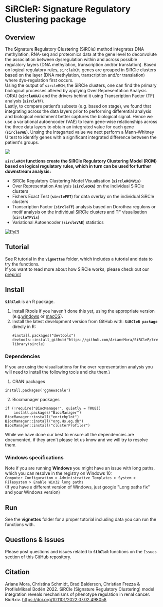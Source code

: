 # SiRCleR: Signature Regulatory Clustering package
## Overview
The **S**ignature **R**egulatory **Cl**ust**e**ring (SiRCle) method integrates DNA methylation, RNA-seq and proteomics data at the gene level to deconvolute the association between dysregulation within and across possible regulatory layers (DNA methylation, transcription and/or translation).
Based on logical regulatory rules, `sircleRCM`, genes are grouped in SiRCle clusters based on the layer (DNA methylation, transcription and/or translation) where dys-regulation first occurs.\
Using the output of `sircleRCM`, the SiRCle clusters, one can find the primary biological processes altered by applying Over Representation Analysis (ORA) (**`sircleORA`**) and the drivers behind it using Transcription Factor (TF) analysis (**`sircleTF`**).\
Lastly, to compare patient’s subsets (e.g. based on stage), we found that integrating across the data layers prior to performing differential analysis and biological enrichment better captures the biological signal. Hence we use a variational autoencoder (VAE) to learn gene-wise relationships across the three data layers to obtain an integrated value for each gene (**`sircleVAE`**). Unsing the integarted value we next perform a Mann-Whitney U test to identify genes with a significant integrated difference between the patient's groups.

![](https://www.biorxiv.org/content/biorxiv/early/2022/07/04/2022.07.02.498058/F6.large.jpg?width=800&height=600&carousel=1)

**`sircleRCM` functions create the SiRCle Regulatory Clustering Model (RCM) based on logical regulatory rules, which in turn can be used for further downstream analysis:**
* SiRCle Regulatory Clustering Model Visualisation (**`sircleRCMVis`**)
* Over Representation Analysis (**`sircleORA`**) on the individual SiRCle clusters
* Fishers Exact Test (**`sircleFET`**) for data overlay on the individual SiRCle clusters
* Transcription Factor (**`sircleTF`**) analysis based on Dorothea regulons or motif analysis on the individual SiRCle clusters and TF visualisation (**`sircleTFVis`**)
* Variational Autoencoder (**`sircleVAE`**) statistics

[![PyPI](https://img.shields.io/pypi/v/scircm)](https://pypi.org/project/scircm/)


## Tutorial
See R tutorial in the **`vignettes`** folder, which includes a tutorial and data to try the functions.\
If you want to read more about how SiRCle works, please check out our [preprint](https://www.biorxiv.org/content/10.1101/2022.07.02.498058v1)

## Install
**`SiRCleR`** is an R package.
1. Install Rtools if you haven't done this yet, using the appropriate version (e.g.[windows](https://cran.r-project.org/bin/windows/Rtools/) or [macOS](https://cran.r-project.org/bin/macosx/tools/)).
2. Install the latest development version from GitHub with: **`SiRCleR package`** direcly in R:
    ```
    #install.packages("devtools")
    devtools::install_github("https://github.com/ArianeMora/SiRCleR/tree/v1.0.1")
    library(sircle)
    ```
### Dependencies 
If you are using the visualisations for the over representation analysis you will need to install the following tools and cite them.\
1. CRAN packages
```
install.packages('ggnewscale')
```
2. Biocmanager packages
```
if (!require("BiocManager", quietly = TRUE))
    install.packages("BiocManager")
BiocManager::install("enrichplot")
BiocManager::install("org.Hs.eg.db")
BiocManager::install("clusterProfiler")
```
While we have done our best to ensure all the dependencies are documented, if they aren't please let us know and we will try to resolve them.

### Windows specifications
Note if you are running **Windows** you might have an issue with long paths, which you can resolve in the registry on Windows 10:\
`Computer Configuration > Administrative Templates > System > Filesystem > Enable Win32 long paths`\
(If you have a different version of Windows, just google "Long paths fix" and your Windows version)

## Run
See the **vignettes** folder for a proper tutorial including data you can run the functions with.

## Questions & Issues
Please post questions and issues related to **`SiRCleR`** functions on the `Issues`  section of this GitHub repository.

## Citation
Ariane Mora,  Christina Schmidt,  Brad Balderson, Christian Frezza & ProfileMikael Bodén 2022. SiRCle (Signature Regulatory Clustering) model integration reveals mechanisms of phenotype regulation in renal cancer. BioRxiv. https://doi.org/10.1101/2022.07.02.498058
